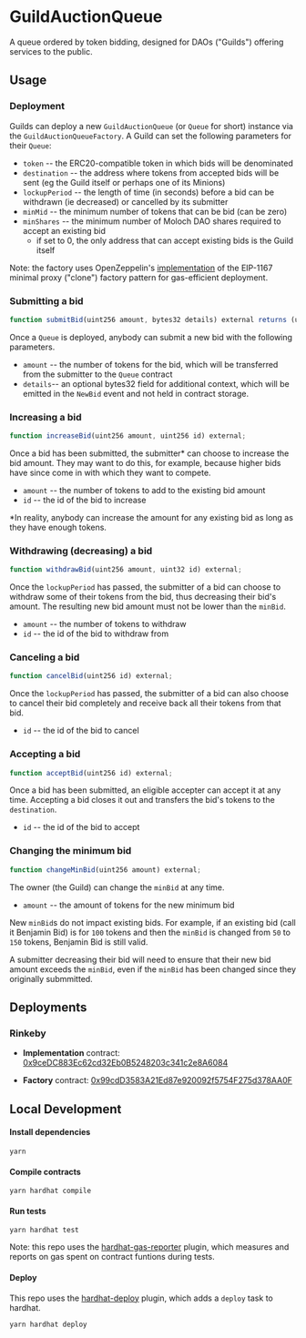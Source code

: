 # GuildAuctionQueue

A queue ordered by token bidding, designed for DAOs ("Guilds") offering services to the public.

## Usage

### Deployment
Guilds can deploy a new `GuildAuctionQueue` (or `Queue` for short) instance via the `GuildAuctionQueueFactory`. A Guild can set the following parameters for their `Queue`:

- `token` -- the ERC20-compatible token in which bids will be denominated
- `destination` -- the address where tokens from accepted bids will be sent (eg the Guild itself or perhaps one of its Minions)
- `lockupPeriod` -- the length of time (in seconds) before a bid can be withdrawn (ie decreased) or cancelled by its submitter
- `minMid` -- the minimum number of tokens that can be bid (can be zero)
- `minShares` -- the minimum number of Moloch DAO shares required to accept an existing bid
    - if set to 0, the only address that can accept existing bids is the Guild itself

Note: the factory uses OpenZeppelin's [implementation](https://github.com/OpenZeppelin/openzeppelin-contracts/tree/master/contracts/proxy) of the EIP-1167 minimal proxy ("clone") factory pattern for gas-efficient deployment.

### Submitting a bid
``` javascript
function submitBid(uint256 amount, bytes32 details) external returns (uint256);
```
Once a `Queue` is deployed, anybody can submit a new bid with the following parameters.
- `amount` -- the number of tokens for the bid, which will be transferred from the submitter to the `Queue` contract
- `details`-- an optional bytes32 field for additional context, which will be emitted in the `NewBid` event and not held in contract storage.

### Increasing a bid
``` javascript
function increaseBid(uint256 amount, uint256 id) external;
```
Once a bid has been submitted, the submitter* can choose to increase the bid amount. They may want to do this, for example, because higher bids have since come in with which they want to compete.
- `amount` -- the number of tokens to add to the existing bid amount
- `id` -- the id of the bid to increase

*In reality, anybody can increase the amount for any existing bid as long as they have enough tokens.

### Withdrawing (decreasing) a bid
``` javascript
function withdrawBid(uint256 amount, uint32 id) external;
```
Once the `lockupPeriod` has passed, the submitter of a bid can choose to withdraw some of their tokens from the bid, thus decreasing their bid's amount. The resulting new bid amount must not be lower than the `minBid`.
- `amount` -- the number of tokens to withdraw
- `id` -- the id of the bid to withdraw from

### Canceling a bid
``` javascript
function cancelBid(uint256 id) external;
```
Once the `lockupPeriod` has passed, the submitter of a bid can also choose to cancel their bid completely and receive back all their tokens from that bid.
- `id` -- the id of the bid to cancel

### Accepting a bid
``` javascript
function acceptBid(uint256 id) external;
```
Once a bid has been submitted, an eligible accepter can accept it at any time. Accepting a bid closes it out and transfers the bid's tokens to the `destination`.
- `id` -- the id of the bid to accept

### Changing the minimum bid
``` javascript
function changeMinBid(uint256 amount) external;
```
The owner (the Guild) can change the `minBid` at any time.
- `amount` -- the amount of tokens for the new minimum bid

New `minBid`s do not impact existing bids. For example, if an existing bid (call it Benjamin Bid) is for `100` tokens and then the `minBid` is changed from `50` to `150` tokens, Benjamin Bid is still valid. 

A submitter decreasing their bid will need to ensure that their new bid amount exceeds the `minBid`, even if the `minBid` has been changed since they originally submmitted.




## Deployments

### Rinkeby

- **Implementation** contract: [0x9ceDC883Ec62cd32Eb0B5248203c341c2e8A6084](https://rinkeby.etherscan.io/address/0x9ceDC883Ec62cd32Eb0B5248203c341c2e8A6084#code)

- **Factory** contract: [0x99cdD3583A21Ed87e920092f5754F275d378AA0F](https://rinkeby.etherscan.io/address/0x99cdD3583A21Ed87e920092f5754F275d378AA0F#code)

## Local Development

#### Install dependencies

`yarn`

#### Compile contracts

`yarn hardhat compile`

#### Run tests

`yarn hardhat test`

Note: this repo uses the [hardhat-gas-reporter](https://hardhat.org/plugins/hardhat-gas-reporter.html) plugin, which measures and reports on gas spent on contract funtions during tests.

#### Deploy
This repo uses the [hardhat-deploy](https://hardhat.org/plugins/hardhat-deploy.html) plugin, which adds a `deploy` task to hardhat.

`yarn hardhat deploy`
